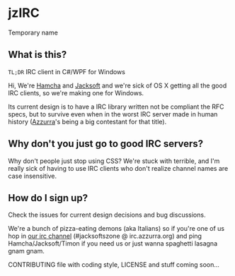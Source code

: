 # jzIRC
Temporary name

## What is this?

`TL;DR` IRC client in C#/WPF for Windows

Hi, We're [Hamcha](https://github.com/hamcha) and [Jacksoft](https://github.com/jacksoft)
and we're sick of OS X getting all the good IRC clients, so we're making one for Windows.

Its current design is to have a IRC library written not be compliant the RFC specs,
but to survive even when in the worst IRC server made in human history 
([Azzurra](https://github.com/azzurra/bahamut)'s being a big contestant for that title).

## Why don't you just go to good IRC servers?

Why don't people just stop using CSS? We're stuck with terrible, and I'm really sick of 
having to use IRC clients who don't realize channel names are case insensitive.

## How do I sign up?

Check the issues for current design decisions and bug discussions.

We're a bunch of pizza-eating demons (aka Italians) so if you're one of us hop in
[our irc channel](irc://irc.azzurra.org/jacksoftszone) (#jacksoftszone @ irc.azzurra.org) 
and ping Hamcha/Jacksoft/Timon if you need us or just wanna spaghetti lasagna gnam gnam.

CONTRIBUTING file with coding style, LICENSE and stuff coming soon...
